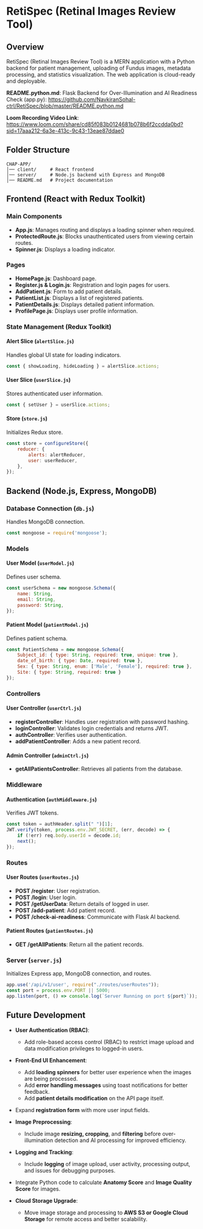 # RetiSpec (Retinal Images Review Tool)

## Overview
RetiSpec (Retinal Images Review Tool) is a MERN application with a Python backend for patient management, uploading of Fundus images, metadata processing, and statistics visualization. The web application is cloud-ready and deployable.

**README.python.md**:  Flask Backend for Over-Illumination and AI Readiness Check (app.py):   https://github.com/NavkiranSohal-ctrl/RetiSpec/blob/master/README.python.md

**Loom Recording Video Link**: https://www.loom.com/share/cd85f083b0124681b078b6f2ccdda0bd?sid=17aaa212-6a3e-413c-9c43-13eae87ddae0

## Folder Structure
```
CHAP-APP/
│── client/     # React frontend
│── server/     # Node.js backend with Express and MongoDB
│── README.md   # Project documentation
```



## Frontend (React with Redux Toolkit)
### Main Components
- **App.js**: Manages routing and displays a loading spinner when required.
- **ProtectedRoute.js**: Blocks unauthenticated users from viewing certain routes.
- **Spinner.js**: Displays a loading indicator.

### Pages
- **HomePage.js**: Dashboard page.
- **Register.js & Login.js**: Registration and login pages for users.
- **AddPatient.js**: Form to add patient details.
- **PatientList.js**: Displays a list of registered patients.
- **PatientDetails.js**: Displays detailed patient information.
- **ProfilePage.js**: Displays user profile information.

### State Management (Redux Toolkit)
#### Alert Slice (`alertSlice.js`)
Handles global UI state for loading indicators.
```javascript
const { showLoading, hideLoading } = alertSlice.actions;
```
#### User Slice (`userSlice.js`)
Stores authenticated user information.
```javascript
const { setUser } = userSlice.actions;
```
#### Store (`store.js`)
Initializes Redux store.
```javascript
const store = configureStore({
    reducer: {
        alerts: alertReducer,
        user: userReducer,
    },
});
```

## Backend (Node.js, Express, MongoDB)
### Database Connection (`db.js`)
Handles MongoDB connection.
```javascript
const mongoose = require('mongoose');
```

### Models
#### User Model (`userModel.js`)
Defines user schema.
```javascript
const userSchema = new mongoose.Schema({
    name: String,
    email: String,
    password: String,
});
```
#### Patient Model (`patientModel.js`)
Defines patient schema.
```javascript
const PatientSchema = new mongoose.Schema({
    Subject_id: { type: String, required: true, unique: true },
    date_of_birth: { type: Date, required: true },
    Sex: { type: String, enum: ['Male', 'Female'], required: true },
    Site: { type: String, required: true }
});
```
### Controllers
#### User Controller (`userCtrl.js`)
- **registerController**: Handles user registration with password hashing.
- **loginController**: Validates login credentials and returns JWT.
- **authController**: Verifies user authentication.
- **addPatientController**: Adds a new patient record.

#### Admin Controller (`adminCtrl.js`)
- **getAllPatientsController**: Retrieves all patients from the database.

### Middleware
#### Authentication (`authMiddleware.js`)
Verifies JWT tokens.
```javascript
const token = authHeader.split(" ")[1];
JWT.verify(token, process.env.JWT_SECRET, (err, decode) => {
    if (!err) req.body.userId = decode.id;
    next();
});
```

### Routes
#### User Routes (`userRoutes.js`)
- **POST /register**: User registration.
- **POST /login**: User login.
- **POST /getUserData**: Return details of logged in user.
- **POST /add-patient**: Add patient record.
- **POST /check-ai-readiness**: Communicate with Flask AI backend.

#### Patient Routes (`patientRoutes.js`)
- **GET /getAllPatients**: Return all the patient records.

### Server (`server.js`)
Initializes Express app, MongoDB connection, and routes.
```javascript
app.use('/api/v1/user', require("./routes/userRoutes"));
const port = process.env.PORT || 5000;
app.listen(port, () => console.log(`Server Running on port ${port}`));
```



## Future Development

- **User Authentication (RBAC)**:
  - Add role-based access control (RBAC) to restrict image upload and data modification privileges to logged-in users.

- **Front-End UI Enhancement**:
  - Add **loading spinners** for better user experience when the images are being processed.
  - Add **error handling messages** using toast notifications for better feedback.
  - Add **patient details modification** on the API page itself.
- Expand **registration form** with more user input fields.

- **Image Preprocessing**:
  - Include image **resizing, cropping**, and **filtering** before over-illumination detection and AI processing for improved efficiency.

- **Logging and Tracking**:
  - Include **logging** of image upload, user activity, processing output, and issues for debugging purposes.
- Integrate Python code to calculate **Anatomy Score** and **Image Quality Score** for images.

- **Cloud Storage Upgrade**:
  - Move image storage and processing to **AWS S3 or Google Cloud Storage** for remote access and better scalability.





